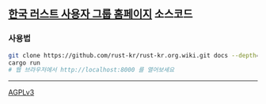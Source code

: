 [한국 러스트 사용자 그룹 홈페이지][rust-kr] 소스코드
--------

### 사용법
```bash
git clone https://github.com/rust-kr/rust-kr.org.wiki.git docs --depth=1
cargo run
# 웹 브라우저에서 http://localhost:8000 를 열어보세요
```
--------

[AGPLv3](LICENSE)

[rust-kr]: http://rust-kr.org
